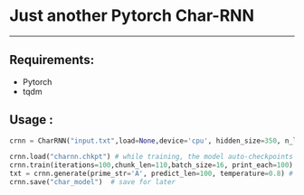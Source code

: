 # Just another Pytorch Char-RNN
------

## Requirements:

- Pytorch
- tqdm

## Usage :


```python
crnn = CharRNN("input.txt",load=None,device='cpu', hidden_size=350, n_layers=1,rnn_cell=nn.LSTM) # Create model with input.txt as source 

crnn.load("charnn.chkpt") # while training, the model auto-checkpoints to charnn.chkpt
crnn.train(iterations=100,chunk_len=110,batch_size=16, print_each=100) # train for 100 batches of size (batch_size,chunk_len) - prints a sample each 100 iterations
txt = crnn.generate(prime_str='A', predict_len=100, temperature=0.8) # generate a txt
crnn.save("char_model")  # save for later
```



